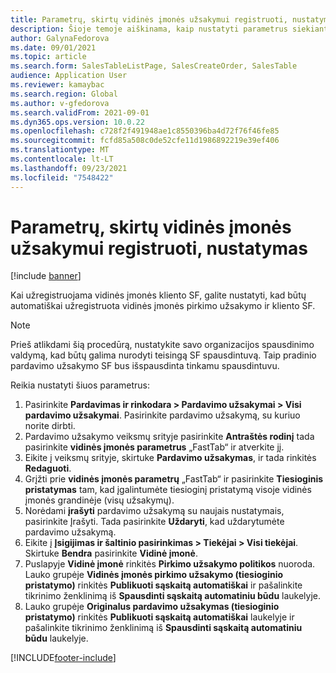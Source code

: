 ```yaml
---
title: Parametrų, skirtų vidinės įmonės užsakymui registruoti, nustatymas
description: Šioje temoje aiškinama, kaip nustatyti parametrus siekiant publikuoti vidinės įmonės užsakymą
author: GalynaFedorova
ms.date: 09/01/2021
ms.topic: article
ms.search.form: SalesTableListPage, SalesCreateOrder, SalesTable
audience: Application User
ms.reviewer: kamaybac
ms.search.region: Global
ms.author: v-gfedorova
ms.search.validFrom: 2021-09-01
ms.dyn365.ops.version: 10.0.22
ms.openlocfilehash: c728f2f491948ae1c8550396ba4d72f76f46fe85
ms.sourcegitcommit: fcfd85a508c0de52cfe11d1986892219e39ef406
ms.translationtype: MT
ms.contentlocale: lt-LT
ms.lasthandoff: 09/23/2021
ms.locfileid: "7548422"
---
```

# <a name="set-up-parameters-to-post-an-intercompany-order"></a>Parametrų, skirtų vidinės įmonės užsakymui registruoti, nustatymas

[!include [banner](../../includes/banner.md)]

Kai užregistruojama vidinės įmonės kliento SF, galite nustatyti, kad būtų automatiškai užregistruota vidinės įmonės pirkimo užsakymo ir kliento SF.

> [!NOTE]
> Prieš atlikdami šią procedūrą, nustatykite savo organizacijos spausdinimo valdymą, kad būtų galima nurodyti teisingą SF spausdintuvą. Taip pradinio pardavimo užsakymo SF bus išspausdinta tinkamu spausdintuvu.

Reikia nustatyti šiuos parametrus:

1. Pasirinkite **Pardavimas ir rinkodara \> Pardavimo užsakymai \> Visi pardavimo užsakymai**. Pasirinkite pardavimo užsakymą, su kuriuo norite dirbti.
1. Pardavimo užsakymo veiksmų srityje pasirinkite **Antraštės rodinį** tada pasirinkite **vidinės įmonės parametrus** „FastTab“ ir atverkite jį.
1. Eikite į veiksmų srityje, skirtuke **Pardavimo užsakymas**, ir tada rinkitės **Redaguoti**.
1. Grįžti prie **vidinės įmonės parametrų** „FastTab“ ir pasirinkite **Tiesioginis pristatymas** tam, kad įgalintumėte tiesioginį pristatymą visoje vidinės įmonės grandinėje (visų užsakymų).
1. Norėdami **įrašyti** pardavimo užsakymą su naujais nustatymais, pasirinkite Įrašyti. Tada pasirinkite **Uždaryti**, kad uždarytumėte pardavimo užsakymą.
1. Eikite į **Įsigijimas ir šaltinio pasirinkimas \> Tiekėjai \> Visi tiekėjai**. Skirtuke **Bendra** pasirinkite **Vidinė įmonė**.
1. Puslapyje **Vidinė įmonė** rinkitės **Pirkimo užsakymo politikos** nuoroda. Lauko grupėje **Vidinės įmonės pirkimo užsakymo (tiesioginio pristatymo)** rinkitės **Publikuoti sąskaitą automatiškai** ir pašalinkite tikrinimo ženklinimą iš **Spausdinti sąskaitą automatiniu būdu** laukelyje.
1. Lauko grupėje **Originalus pardavimo užsakymas (tiesioginio pristatymo)** rinkitės **Publikuoti sąskaitą automatiškai** laukelyje ir pašalinkite tikrinimo ženklinimą iš **Spausdinti sąskaitą automatiniu būdu** laukelyje.

[!INCLUDE[footer-include](../../includes/footer-banner.md)]
